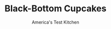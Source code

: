 ---
layout: ../../layouts/MarkdownPostLayout.astro
title: Black-Bottom Cupcakes
author: America's Test Kitchen
pubDate: 2023-03-15
description: "With our tangy cheesecake filling, you can forget about frosting."
image_url: https://res.cloudinary.com/hksqkdlah/image/upload/ar_1:1,c_fill,dpr_2.0,f_auto,fl_lossy.progressive.strip_profile,g_faces:auto,q_auto:low,w_344/SFS_Black-Bottom-Cupcakes_018_rz6hqi
tags: ["Desserts or Baked Goods","Chocolate","Cakes"]
calories: 5279
protein: 2
carbohydrates: 24
fats: 
fiber: 
ingredients: ["16 ounces, cream cheese, at room temperature","1 3/4 cups (12¼ ounces), sugar","3/4 teaspoon, table salt","2 , large egg whites, at room temperature","2 tablespoons plus ¾ cup, sour cream, at room temperature","1/3 cup, miniature semisweet chocolate chips","1 1/2 cups (7½ ounces), all-purpose flour","1/2 cup (1½ ounces), Dutch-processed cocoa powder","1 1/4 teaspoons, baking soda","1 1/3 cups, water","8 tablespoons (1 stick), unsalted butter, melted and slightly cooled","1 teaspoon, vanilla extract"]
serves: 24
time: "1 hour, plus 30 minutes cooling"
instructions: ["Adjust oven rack to lower-middle position and heat oven to 400 degrees. Line 2 standard muffin tins with cupcake liners.","With electric mixer on medium speed, beat cream cheese, 1/2 cup sugar, and 1/4 teaspoon salt in medium bowl until smooth, about 30 seconds. Beat in egg whites and 2 tablespoons sour cream until combined, about 1 minute. Stir in chocolate chips and set aside.","Whisk remaining sugar, remaining salt, flour, cocoa, and baking soda in large bowl. Make well in center, add remaining sour cream, water, butter, and vanilla and whisk until just combined. Divide batter evenly among 24 cupcake liners and top each batter with 1 rounded tablespoon cream cheese mixture. Bake until tops of cupcakes just begin to crack, 23 to 25 minutes. Cool cupcakes in tins for 10 minutes before transferring to wire rack to cool completely. (Cupcakes can be refrigerated in airtight container for up to 2 days.)"]
nutrition: ["106 mg Potassium","56 mg Phosphorus","33 mg Calcium","16 mg Magnesium","175 mg Sodium","12 g Fat","3 g Monounsaturated","35 mg Cholesterol","7 g Saturated","13 µg Folic acid","6 µg Folate (food)","16 g Sugars","1 µg Vitamin K","34 g Water","24 g Carbs","29 µg Folate equivalent (total)","2 g Protein","115 µg Vitamin A","219 kcal Energy","15 g Sugars, added","5279 calories"]
notes: "Do not substitute regular chocolate chips for the miniature chips. Regular chips are much heavier and will sink to the bottom of the cupcakes."
---